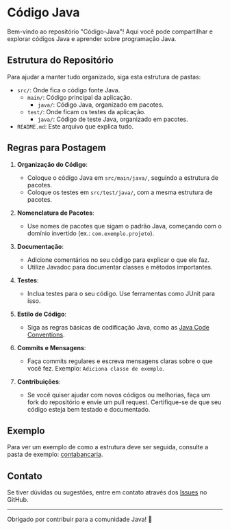 # Código Java

Bem-vindo ao repositório "Código-Java"! Aqui você pode compartilhar e explorar códigos Java e aprender sobre programação Java.

## Estrutura do Repositório

Para ajudar a manter tudo organizado, siga esta estrutura de pastas:

- `src/`: Onde fica o código fonte Java.
  - `main/`: Código principal da aplicação.
    - `java/`: Código Java, organizado em pacotes.
  - `test/`: Onde ficam os testes da aplicação.
    - `java/`: Código de teste Java, organizado em pacotes.
- `README.md`: Este arquivo que explica tudo.

## Regras para Postagem

1. **Organização do Código**:
   - Coloque o código Java em `src/main/java/`, seguindo a estrutura de pacotes.
   - Coloque os testes em `src/test/java/`, com a mesma estrutura de pacotes.

2. **Nomenclatura de Pacotes**:
   - Use nomes de pacotes que sigam o padrão Java, começando com o domínio invertido (ex.: `com.exemplo.projeto`).

3. **Documentação**:
   - Adicione comentários no seu código para explicar o que ele faz.
   - Utilize Javadoc para documentar classes e métodos importantes.

4. **Testes**:
   - Inclua testes para o seu código. Use ferramentas como JUnit para isso.

5. **Estilo de Código**:
   - Siga as regras básicas de codificação Java, como as [Java Code Conventions](https://docs.oracle.com/javase/tutorial/essential/).

6. **Commits e Mensagens**:
   - Faça commits regulares e escreva mensagens claras sobre o que você fez. Exemplo: `Adiciona classe de exemplo`.

7. **Contribuições**:
   - Se você quiser ajudar com novos códigos ou melhorias, faça um fork do repositório e envie um pull request. Certifique-se de que seu código esteja bem testado e documentado.

## Exemplo

Para ver um exemplo de como a estrutura deve ser seguida, consulte a pasta de exemplo: [contabancaria](https://github.com/TEC041002/Codigo-Java/tree/main/src/main/java/contabancaria).

## Contato

Se tiver dúvidas ou sugestões, entre em contato através dos [Issues](https://github.com/TEC041002/Codigo-Java/issues) no GitHub.

---

Obrigado por contribuir para a comunidade Java! 🚀
